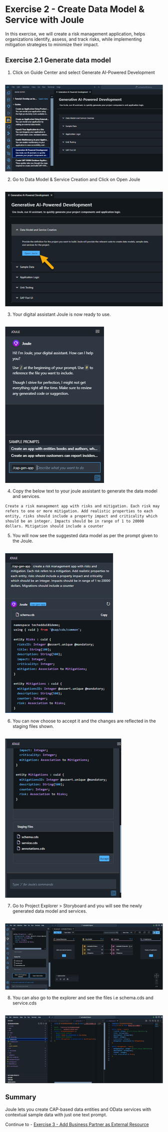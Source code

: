 # Exercise 2 - Create Data Model & Service with Joule

In this exercise, we will create a risk management application, helps organizations identify, assess, and track risks, while implementing mitigation strategies to minimize their impact.

## Exercise 2.1 Generate data model

1. Click on Guide Center and select Generate AI-Powered Development

<br>![](/exercises/ex2/images/guidecenter.png)

2. Go to Data Model & Service Creation and Click on Open Joule

<br>![](/exercises/ex2/images/openjoule.png)

3. Your digital assistant Joule is now ready to use.

<br>![](/exercises/ex2/images/joule.png)

4. Copy the below text to your joule assistant to generate the data model and services.
```
Create a risk management app with risks and mitigation. Each risk may refers to one or more mitigation. Add realistic properties to each entity, risks should include a property impact and criticality which should be an integer. Impacts should be in range of 1 to 20000 dollars. Mitigation should include a counter
```

5. You will now see the suggested data model as per the prompt given to the Joule. 

<br>![](/exercises/ex2/images/jouledatamodel1.png)

6. You can now choose to accept it and the changes are reflected in the staging files shown.

<br>![](/exercises/ex2/images/datamodel2.png)

7. Go to Project Explorer > Storyboard and you will see the newly generated data model and services.

<br>![](/exercises/ex2/images/storyboard.png)

8. You can also go to the explorer and see the files i.e schema.cds and service.cds

<br>![](/exercises/ex2/images/cdsfiles.png)



## Summary

Joule lets you create CAP-based data entities and OData services with contextual sample data with just one text prompt. 

Continue to - [Exercise 3 - Add Business Partner as External Resource ](../ex3/README.md)

